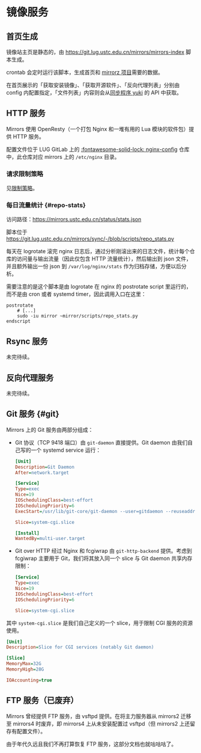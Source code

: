 # 镜像服务

## 首页生成

镜像站主页是静态的，由 <https://git.lug.ustc.edu.cn/mirrors/mirrors-index> 脚本生成。

crontab 会定时运行该脚本，生成首页和 [mirrorz 项目](https://mirrorz.org/)需要的数据。

在首页展示的「获取安装镜像」、「获取开源软件」、「反向代理列表」分别由 config 内配置指定，「文件列表」内容则会从[同步程序 yuki](https://github.com/ustclug/yuki) 的 API 中获取。

## HTTP 服务

Mirrors 使用 OpenResty（一个打包 Nginx 和一堆有用的 Lua 模块的软件包）提供 HTTP 服务。

配置文件位于 LUG GitLab 上的 [:fontawesome-solid-lock: nginx-config](https://git.lug.ustc.edu.cn/mirrors/nginx-config) 仓库中，此仓库对应 mirrors 上的 `/etc/nginx` 目录。

### 请求限制策略

见[限制策略](limiter.md)。

### 每日流量统计 {#repo-stats}

访问路径：<https://mirrors.ustc.edu.cn/status/stats.json>

脚本位于 <https://git.lug.ustc.edu.cn/mirrors/sync/-/blob/scripts/repo_stats.py>

每天在 logrotate 滚完 nginx 日志后，通过分析刚滚出来的日志文件，统计每个仓库的访问量与输出流量（因此仅包含 HTTP 流量统计），然后输出到 json 文件，并且额外输出一份 json 到 `/var/log/nginx/stats` 作为归档存储，方便以后分析。

需要注意的是这个脚本是由 logrotate 在 nginx 的 postrotate script 里运行的，而不是由 cron 或者 systemd timer，因此调用入口在这里：

```shell title="/etc/logrotate.d/nginx"
postrotate
    # [...]
    sudo -iu mirror ~mirror/scripts/repo_stats.py
endscript
```

## Rsync 服务

未完待续。

## 反向代理服务

未完待续。

## Git 服务 {#git}

Mirrors 上的 Git 服务由两部分组成：

- Git 协议（TCP 9418 端口）由 `git-daemon` 直接提供。Git daemon 由我们自己写的一个 systemd service 运行：

    ```ini title="/etc/systemd/system/git-daemon.service"
    [Unit]
    Description=Git Daemon
    After=network.target

    [Service]
    Type=exec
    Nice=19
    IOSchedulingClass=best-effort
    IOSchedulingPriority=6
    ExecStart=/usr/lib/git-core/git-daemon --user=gitdaemon --reuseaddr --verbose --export-all --forbid-override=receive-pack --timeout=180 --max-connections=32 --base-path=/srv/git

    Slice=system-cgi.slice

    [Install]
    WantedBy=multi-user.target
    ```

- Git over HTTP 经过 Nginx 和 fcgiwrap 由 `git-http-backend` 提供。考虑到 fcgiwrap 主要用于 Git，我们将其放入同一个 slice 与 Git daemon 共享内存限制：

    ```ini title="systemctl edit fcgiwrap.service"
    [Service]
    Type=exec
    Nice=19
    IOSchedulingClass=best-effort
    IOSchedulingPriority=6

    Slice=system-cgi.slice
    ```

其中 `system-cgi.slice` 是我们自己定义的一个 slice，用于限制 CGI 服务的资源使用。

```ini title="/etc/systemd/system/system-cgi.slice"
[Unit]
Description=Slice for CGI services (notably Git daemon)

[Slice]
MemoryMax=32G
MemoryHigh=28G

IOAccounting=true
```

## FTP 服务（已废弃）

Mirrors 曾经提供 FTP 服务，由 vsftpd 提供。在将主力服务器从 mirrors2 迁移至 mirrors4 时废弃，即 mirrors4 上从未安装配置过 vsftpd（但 mirrors2 上还留存有配置文件）。

由于年代久远且我们不再打算恢复 FTP 服务，这部分文档也就咕咕咕了。
